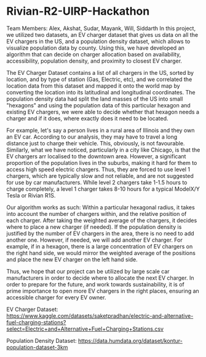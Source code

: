 # Rivian-R2-UIRP-Hackathon

Team Members: Alex, Akshat, Sudar, Mayank, Will, Siddarth
In this project, we utilized two datasets, an EV charger dataset that gives us data on all the EV chargers in the US, and a population density dataset, which allows to visualize population data by county. Using this, we have developed an algorithm that can decide on charger allocation based on availability, accessibility, population density, and proximity to closest EV charger. 

The EV Charger Dataset contains a list of all chargers in the US, sorted by location, and by type of station (Gas, Electric, etc), and we correlated the location data from this dataset and mapped it onto the world map by converting the location into its latitudinal and longitudinal coordinates. The population density data had split the land masses of the US into small "hexagons" and using the population data of this particular hexagon and existing EV chargers, we were able to decide whether that hexagon needs a charger and if it does, where exactly does it need to be located.

For example, let's say a person lives in a rural area of Illinois and they own an EV car. According to our analysis, they may have to travel a long distance just to charge their vehicle. This, obviously, is not favourable. Similarly, what we have noticed, particularly in a city like Chicago, is that the EV chargers arr localised to the downtown area. However, a significant proportion of the population lives in the suburbs, making it hard for them to access high speed electric chargers. Thus, they are forced to use level 1 chargers, which are typically slow and not reliable, and are not suggested for use by car manufacturers. While level 2 chargers take 1-1.5 hours to charge completely, a level 1 charger takes 8-10 hours for a typical ModelX/Y Tesla or Rivian R1S. 

Our algorithm works as such: Within a particular hexagonal radius, it takes into account the number of chargers within, and the relative position of each charger. After taking the weighted average of the chargers, it decides where to place a new charger (if needed). If the population density is justified by the number of EV chargers in the area, there is no need to add another one. However, if needed, we will add another EV charger. 
For example, if in a hexagon, there is a large concentration of EV chargers on the right hand side, we would mirror the weighted average of the positions and place the new EV charger on the left hand side. 

Thus, we hope that our project can be utilized by large scale car manufacturers in order to decide where to allocate the next EV charger. In order to prepare for the future, and work towards sustainability, it is of prime importance to open more EV chargers in the right places, ensuring an accessible charger for every EV owner. 



EV Charger Dataset: https://www.kaggle.com/datasets/saketpradhan/electric-and-alternative-fuel-charging-stations?select=Electric+and+Alternative+Fuel+Charging+Stations.csv

Population Density Dataset: https://data.humdata.org/dataset/kontur-population-dataset-3km

